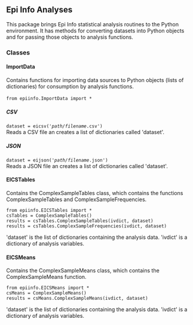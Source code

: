 ## Epi Info Analyses
This package brings Epi Info statistical analysis routines to the Python environment. It has methods for converting datasets into Python objects and for passing those objects to analysis functions.
### Classes
#### ImportData
Contains functions for importing data sources to Python objects (lists of dictionaries) for consumption by analysis functions.<br><br>
<code>from epiinfo.ImportData import *</code><br>
##### CSV
<code>dataset = eicsv('<i>path/filename</i>.csv')</code><br>
Reads a CSV file an creates a list of dictionaries called 'dataset'.<br>
##### JSON
<code>dataset = eijson('<i>path/filename</i>.json')</code><br>
Reads a JSON file an creates a list of dictionaries called 'dataset'.<br>
#### EICSTables
Contains the ComplexSampleTables class, which contains the functions ComplexSampleTables and ComplexSampleFrequencies.<br>
```
from epiinfo.EICSTables import *
csTables = ComplexSampleTables()
results = csTables.ComplexSampleTables(ivdict, dataset)
results = csTables.ComplexSampleFrequencies(ivdict, dataset)
```
'dataset' is the list of dictionaries containing the analysis data. 'ivdict' is a dictionary of analysis variables.<br>
#### EICSMeans
Contains the ComplexSampleMeans class, which contains the ComplexSampleMeans function.<br>
```
from epiinfo.EICSMeans import *
csMeans = ComplexSampleMeans()
results = csMeans.ComplexSampleMeans(ivdict, dataset)
```
'dataset' is the list of dictionaries containing the analysis data. 'ivdict' is a dictionary of analysis variables.<br>

